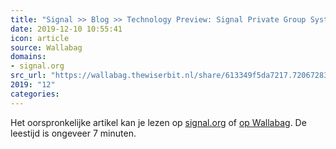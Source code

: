 ```yaml
---
title: "Signal >> Blog >> Technology Preview: Signal Private Group System"
date: 2019-12-10 10:55:41
icon: article
source: Wallabag
domains:
- signal.org
src_url: "https://wallabag.thewiserbit.nl/share/613349f5da7217.72067283"
2019: "12"
categories:
---
```

Het oorspronkelijke artikel kan je lezen op [signal.org](https://signal.org/blog/signal-private-group-system/) of [op Wallabag](https://wallabag.thewiserbit.nl/share/613349f5da7217.72067283). De leestijd is ongeveer 7 minuten.